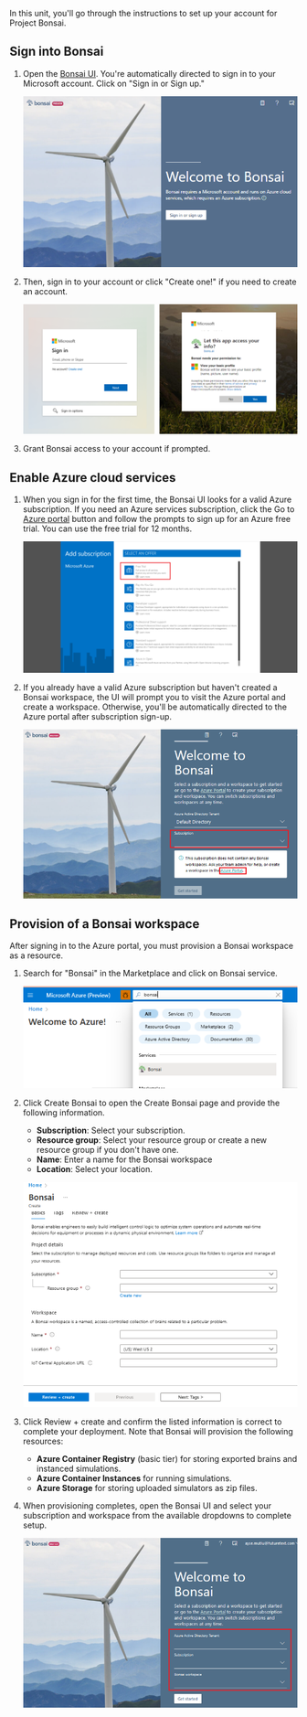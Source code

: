 In this unit, you'll go through the instructions to set up your account for Project Bonsai.

## Sign into Bonsai

1. Open the [Bonsai UI](https://preview.bons.ai/). You're automatically directed to sign in to your Microsoft account. Click on "Sign in or Sign up."

   ![The screenshot shows how to sign in to the platform.](../media/sign-bonsai.png)

2. Then, sign in to your account or click "Create one!" if you need to create an account.

   ![The screenshot shows how to sign in to your account.](../media/bonsai-account.png)

3. Grant Bonsai access to your account if prompted.

## Enable Azure cloud services

1. When you sign in for the first time, the Bonsai UI looks for a valid Azure subscription. If you need an Azure services subscription, click the Go to [Azure portal](https://portal.azure.com/) button and follow the prompts to sign up for an Azure free trial. You can use the free trial for 12 months.

   ![The screenshot shows how to enable services.](../media/enable-services.png)

2. If you already have a valid Azure subscription but haven't created a Bonsai workspace, the UI will prompt you to visit the Azure portal and create a workspace. Otherwise, you'll be automatically directed to the Azure portal after subscription sign-up.

   ![The screenshot shows how to go to Azure portal.](../media/select-subscription.png)

## Provision of a Bonsai workspace

After signing in to the Azure portal, you must provision a Bonsai workspace as a resource.

1. Search for "Bonsai" in the Marketplace and click on Bonsai service.

   ![The screenshot shows how to find the service in Marketplace.](../media/search-service.png)

2. Click Create Bonsai to open the Create Bonsai page and provide the following information.

   - **Subscription**: Select your subscription.
   - **Resource group**: Select your resource group or create a new resource group if you don't have one.
   - **Name**: Enter a name for the Bonsai workspace
   - **Location**: Select your location.

   ![The screenshot shows how to create bonsai service.](../media/create-service.png)

3. Click Review + create and confirm the listed information is correct to complete your deployment. Note that Bonsai will provision the following resources:

   - **Azure Container Registry** (basic tier) for storing exported brains and instanced simulations.
   - **Azure Container Instances** for running simulations.
   - **Azure Storage** for storing uploaded simulators as zip files.

4. When provisioning completes, open the Bonsai UI and select your subscription and workspace from the available dropdowns to complete setup.

   ![The screenshot shows how to select subscription.](../media/select-directory-subscription.png)
